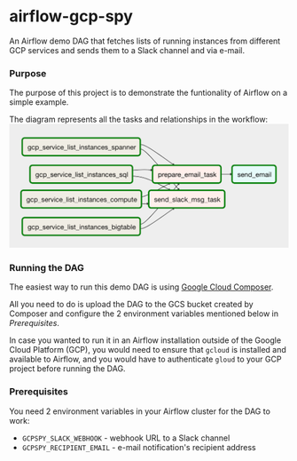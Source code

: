 # airflow-gcp-spy
An Airflow demo DAG that fetches lists of running instances from different GCP services and sends them to a Slack channel and via e-mail.

### Purpose

The purpose of this project is to demonstrate the funtionality of Airflow on a simple
example.

The diagram represents all the tasks and relationships in the workflow:
![DAG diagram](img/dag.png)

### Running the DAG

The easiest way to run this demo DAG is using [Google Cloud Composer](https://cloud.google.com/composer/).

All you need to do is upload the DAG to the GCS bucket created by Composer and
configure the 2 environment variables mentioned below in *Prerequisites*. 

In case you wanted to run it in an Airflow installation outside of the Google Cloud 
Platform (GCP), you would need to ensure that `gcloud` is installed and available to 
Airflow, and you would have to authenticate `gloud` to your GCP project 
before running the DAG.


### Prerequisites

You need 2 environment variables in your Airflow cluster for the DAG to work:
- `GCPSPY_SLACK_WEBHOOK` - webhook URL to a Slack channel
- `GCPSPY_RECIPIENT_EMAIL` - e-mail notification's recipient address

